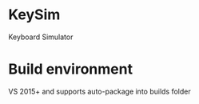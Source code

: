 # KeySim
Keyboard Simulator

# Build environment
VS 2015+ and supports auto-package into builds folder
